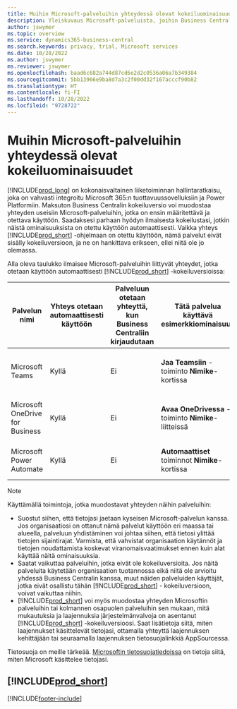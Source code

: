 ```yaml
---
title: Muihin Microsoft-palveluihin yhteydessä olevat kokeiluominaisuudet
description: Yleiskuvaus Microsoft-palveluista, joihin Business Central muodostaa yhteyden kokeiluversiolla.
author: jswymer
ms.topic: overview
ms.service: dynamics365-business-central
ms.search.keywords: privacy, trial, Microsoft services
ms.date: 10/28/2022
ms.author: jswymer
ms.reviewer: jswymer
ms.openlocfilehash: baad6c682a744d87cd6e2d2c0536a06a7b349384
ms.sourcegitcommit: 5bb13966e9ba8d7a3c2f00dd32f167acccf90b82
ms.translationtype: HT
ms.contentlocale: fi-FI
ms.lasthandoff: 10/28/2022
ms.locfileid: "9728722"
---
```

# <a name="trial-features-that-connect-to-other-microsoft-services"></a>Muihin Microsoft-palveluihin yhteydessä olevat kokeiluominaisuudet 

[!INCLUDE[prod_long](includes/prod_long.md)] on kokonaisvaltainen liiketoiminnan hallintaratkaisu, joka on vahvasti integroitu Microsoft 365:n tuottavuussovelluksiin ja Power Platformiin. Maksuton Business Centralin kokeiluversio voi muodostaa yhteyden useisiin Microsoft-palveluihin, jotka on ensin määritettävä ja otettava käyttöön. Saadaksesi parhaan hyödyn ilmaisesta kokeilustasi, jotkin näistä ominaisuuksista on otettu käyttöön automaattisesti. Vaikka yhteys [!INCLUDE[prod_short](includes/prod_short.md)] -ohjelmaan on otettu käyttöön, nämä palvelut eivät sisälly kokeiluversioon, ja ne on hankittava erikseen, ellei niitä ole jo olemassa.

Alla oleva taulukko ilmaisee Microsoft-palveluihin liittyvät yhteydet, jotka otetaan käyttöön automaattisesti [!INCLUDE[prod_short](includes/prod_short.md)] -kokeiluversioissa:

|Palvelun nimi|Yhteys otetaan automaattisesti käyttöön |Palveluun otetaan yhteyttä, kun Business Centraliin kirjaudutaan |Tätä palvelua käyttävä esimerkkiominaisuus | Opettele hallitsemaan yhteyttä käyttäviä yhteyksiä ja toimintoja|  
|------------|-------------|--------|------------|-------------|
|Microsoft Teams|Kyllä|Ei|**Jaa Teamsiin** -toiminto **Nimike**-kortissa |[Teamsin ja Business Centralin integroinnin hallinta](admin-teams-integration.md)|  
|Microsoft OneDrive for Business|Kyllä|Ei|**Avaa OneDrivessa** -toiminto **Nimike**-liitteissä |[OneDriven ja Business Centralin integroinnin hallinta](admin-onedrive-integration.md#configure-onedrive-using-onedrive-setup)|  
| Microsoft Power Automate |Kyllä|Ei|**Automaattiset** toiminnot **Nimike**-kortissa |[Power Automate -integraation määrittäminen](/dynamics365/business-central/dev-itpro/powerplatform/power-automate-setup)|  

> [!NOTE]
> Käyttämällä toimintoja, jotka muodostavat yhteyden näihin palveluihin: 
>
> - Suostut siihen, että tietojasi jaetaan kyseisen Microsoft-palvelun kanssa. Jos organisaatiosi on ottanut nämä palvelut käyttöön eri maassa tai alueella, palveluun yhdistäminen voi johtaa siihen, että tietosi ylittää tietojen sijaintirajat. Varmista, että vahvistat organisaation käytännöt ja tietojen noudattamista koskevat viranomaisvaatimukset ennen kuin alat käyttää näitä ominaisuuksia. 
> - Saatat vaikuttaa palveluihin, jotka eivät ole kokeiluversioita. Jos näitä palveluita käytetään organisaation tuotannossa eikä niitä ole arvioitu yhdessä Business Centralin kanssa, muut näiden palveluiden käyttäjät, jotka eivät osallistu tähän [!INCLUDE[prod_short](includes/prod_short.md)] - kokeiluversioon, voivat vaikuttaa niihin.
> - [!INCLUDE[prod_short](includes/prod_short.md)] voi myös muodostaa yhteyden Microsoftin palveluihin tai kolmannen osapuolen palveluihin sen mukaan, mitä mukautuksia ja laajennuksia järjestelmänvalvoja on asentanut [!INCLUDE[prod_short](includes/prod_short.md)] -kokeiluversioosi. Saat lisätietoja siitä, miten laajennukset käsittelevät tietojasi, ottamalla yhteyttä laajennuksen kehittäjään tai seuraamalla laajennuksen tietosuojalinkkiä AppSourcessa. 

Tietosuoja on meille tärkeää. [Microsoftin tietosuojatiedoissa](https://go.microsoft.com/fwlink/?linkid=521839) on tietoja siitä, miten Microsoft käsittelee tietojasi.

## [!INCLUDE[prod_short](includes/free_trial_md.md)]  

[!INCLUDE[footer-include](includes/footer-banner.md)]